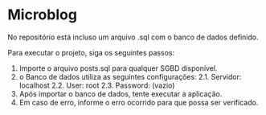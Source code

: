 # Microblog

No repositório está incluso um arquivo .sql com o banco de dados definido.

Para executar o projeto, siga os seguintes passos:

1. Importe o arquivo posts.sql para qualquer SGBD disponível.
2. o Banco de dados utiliza as seguintes configurações:
	2.1. Servidor: localhost
	2.2. User: root
	2.3. Password: (vazio)
3. Após importar o banco de dados, tente executar a aplicação.
4. Em caso de erro, informe o erro ocorrido para que possa ser verificado.
